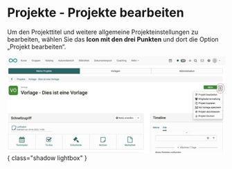# Projekte - Projekte bearbeiten

Um den Projekttitel und weitere allgemeine Projekteinstellungen zu bearbeiten, wählen Sie das **Icon mit den drei Punkten** und dort die Option „Projekt bearbeiten“.

![projekte_3punkte_v1_de.png](assets/projekte_3punkte_v1_de.png){ class="shadow lightbox" }

